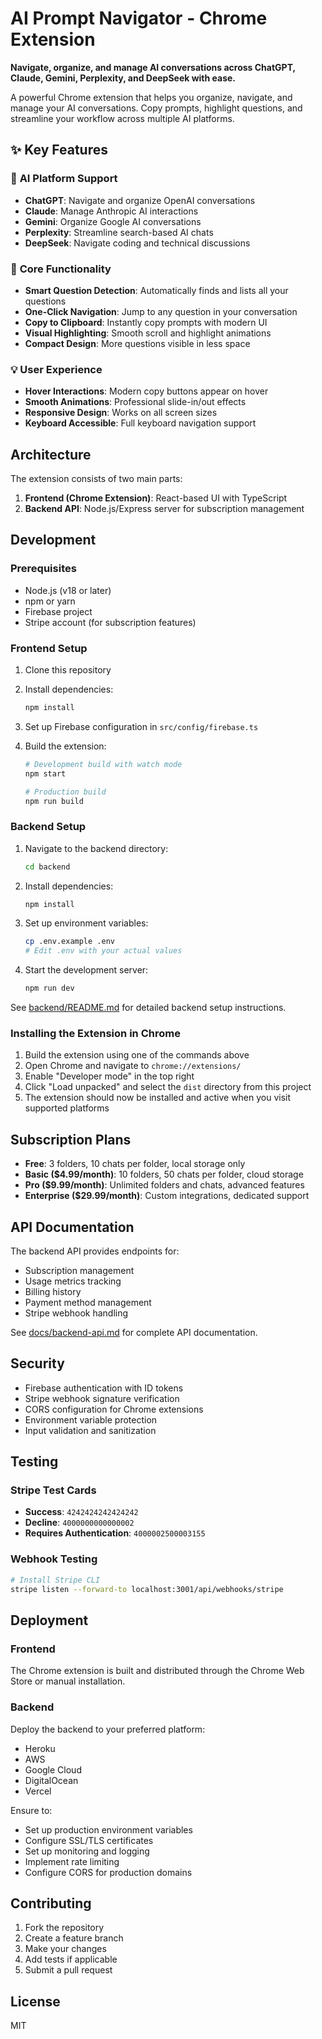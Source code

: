 # AI Prompt Navigator - Chrome Extension

**Navigate, organize, and manage AI conversations across ChatGPT, Claude, Gemini, Perplexity, and DeepSeek with ease.**

A powerful Chrome extension that helps you organize, navigate, and manage your AI conversations. Copy prompts, highlight questions, and streamline your workflow across multiple AI platforms.

## ✨ Key Features

### 🎯 **AI Platform Support**

- **ChatGPT**: Navigate and organize OpenAI conversations
- **Claude**: Manage Anthropic AI interactions
- **Gemini**: Organize Google AI conversations
- **Perplexity**: Streamline search-based AI chats
- **DeepSeek**: Navigate coding and technical discussions

### 🚀 **Core Functionality**

- **Smart Question Detection**: Automatically finds and lists all your questions
- **One-Click Navigation**: Jump to any question in your conversation
- **Copy to Clipboard**: Instantly copy prompts with modern UI
- **Visual Highlighting**: Smooth scroll and highlight animations
- **Compact Design**: More questions visible in less space

### 💡 **User Experience**

- **Hover Interactions**: Modern copy buttons appear on hover
- **Smooth Animations**: Professional slide-in/out effects
- **Responsive Design**: Works on all screen sizes
- **Keyboard Accessible**: Full keyboard navigation support

## Architecture

The extension consists of two main parts:

1. **Frontend (Chrome Extension)**: React-based UI with TypeScript
2. **Backend API**: Node.js/Express server for subscription management

## Development

### Prerequisites

- Node.js (v18 or later)
- npm or yarn
- Firebase project
- Stripe account (for subscription features)

### Frontend Setup

1. Clone this repository
2. Install dependencies:

   ```bash
   npm install
   ```

3. Set up Firebase configuration in `src/config/firebase.ts`

4. Build the extension:

   ```bash
   # Development build with watch mode
   npm start

   # Production build
   npm run build
   ```

### Backend Setup

1. Navigate to the backend directory:

   ```bash
   cd backend
   ```

2. Install dependencies:

   ```bash
   npm install
   ```

3. Set up environment variables:

   ```bash
   cp .env.example .env
   # Edit .env with your actual values
   ```

4. Start the development server:
   ```bash
   npm run dev
   ```

See [backend/README.md](backend/README.md) for detailed backend setup instructions.

### Installing the Extension in Chrome

1. Build the extension using one of the commands above
2. Open Chrome and navigate to `chrome://extensions/`
3. Enable "Developer mode" in the top right
4. Click "Load unpacked" and select the `dist` directory from this project
5. The extension should now be installed and active when you visit supported platforms

## Subscription Plans

- **Free**: 3 folders, 10 chats per folder, local storage only
- **Basic ($4.99/month)**: 10 folders, 50 chats per folder, cloud storage
- **Pro ($9.99/month)**: Unlimited folders and chats, advanced features
- **Enterprise ($29.99/month)**: Custom integrations, dedicated support

## API Documentation

The backend API provides endpoints for:

- Subscription management
- Usage metrics tracking
- Billing history
- Payment method management
- Stripe webhook handling

See [docs/backend-api.md](docs/backend-api.md) for complete API documentation.

## Security

- Firebase authentication with ID tokens
- Stripe webhook signature verification
- CORS configuration for Chrome extensions
- Environment variable protection
- Input validation and sanitization

## Testing

### Stripe Test Cards

- **Success**: `4242424242424242`
- **Decline**: `4000000000000002`
- **Requires Authentication**: `4000002500003155`

### Webhook Testing

```bash
# Install Stripe CLI
stripe listen --forward-to localhost:3001/api/webhooks/stripe
```

## Deployment

### Frontend

The Chrome extension is built and distributed through the Chrome Web Store or manual installation.

### Backend

Deploy the backend to your preferred platform:

- Heroku
- AWS
- Google Cloud
- DigitalOcean
- Vercel

Ensure to:

- Set up production environment variables
- Configure SSL/TLS certificates
- Set up monitoring and logging
- Implement rate limiting
- Configure CORS for production domains

## Contributing

1. Fork the repository
2. Create a feature branch
3. Make your changes
4. Add tests if applicable
5. Submit a pull request

## License

MIT
